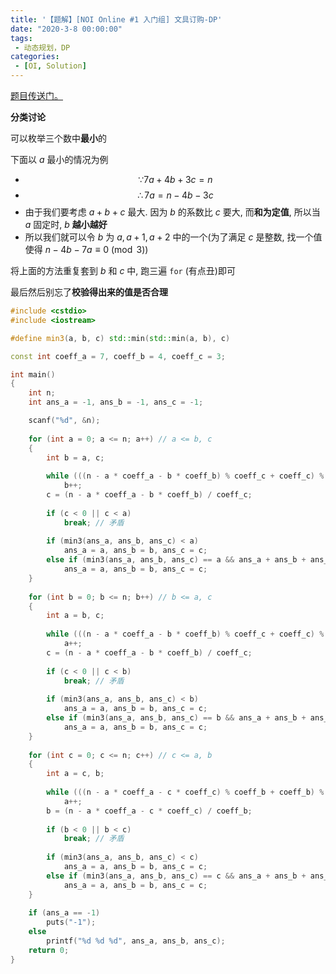 ```yaml
---
title: '【题解】[NOI Online #1 入门组] 文具订购-DP'
date: "2020-3-8 00:00:00"
tags:
 - 动态规划，DP
categories:
 - [OI, Solution]
---
```




[题目传送门。](https://www.luogu.com.cn/problem/P6188)

<!--more-->


**分类讨论**


可以枚举三个数中**最小**的


下面以 $a$ 最小的情况为例

* $$\because 7a+4b+3c=n$$
* $$\therefore 7a=n-4b-3c$$
* 由于我们要考虑 $a+b+c$ 最大. 因为 $b$ 的系数比 $c$ 要大, 而**和为定值**, 所以当 $a$ 固定时, $b$ **越小越好**
* 所以我们就可以令 $b$ 为 $a, a+1, a+2$ 中的一个(为了满足 $c$ 是整数, 找一个值使得 $n-4b-7a \equiv 0 \pmod {3}$)

将上面的方法重复套到 $b$ 和 $c$ 中, 跑三遍 `for` (有点丑)即可


最后然后别忘了**校验得出来的值是否合理**


```cpp Code
#include <cstdio>
#include <iostream>

#define min3(a, b, c) std::min(std::min(a, b), c)

const int coeff_a = 7, coeff_b = 4, coeff_c = 3;

int main()
{
    int n;
    int ans_a = -1, ans_b = -1, ans_c = -1;

    scanf("%d", &n);
    
    for (int a = 0; a <= n; a++) // a <= b, c
    {
        int b = a, c;
    
        while (((n - a * coeff_a - b * coeff_b) % coeff_c + coeff_c) % coeff_c != 0)
            b++;
        c = (n - a * coeff_a - b * coeff_b) / coeff_c;
    
        if (c < 0 || c < a)
            break; // 矛盾
    
        if (min3(ans_a, ans_b, ans_c) < a)
            ans_a = a, ans_b = b, ans_c = c;
        else if (min3(ans_a, ans_b, ans_c) == a && ans_a + ans_b + ans_c < a + b + c)
            ans_a = a, ans_b = b, ans_c = c;
    }
    
    for (int b = 0; b <= n; b++) // b <= a, c
    {
        int a = b, c;
    
        while (((n - a * coeff_a - b * coeff_b) % coeff_c + coeff_c) % coeff_c != 0)
            a++;
        c = (n - a * coeff_a - b * coeff_b) / coeff_c;
    
        if (c < 0 || c < b)
            break; // 矛盾
    
        if (min3(ans_a, ans_b, ans_c) < b)
            ans_a = a, ans_b = b, ans_c = c;
        else if (min3(ans_a, ans_b, ans_c) == b && ans_a + ans_b + ans_c < a + b + c)
            ans_a = a, ans_b = b, ans_c = c;
    }
    
    for (int c = 0; c <= n; c++) // c <= a, b
    {
        int a = c, b;
    
        while (((n - a * coeff_a - c * coeff_c) % coeff_b + coeff_b) % coeff_b != 0)
            a++;
        b = (n - a * coeff_a - c * coeff_c) / coeff_b;
    
        if (b < 0 || b < c)
            break; // 矛盾
    
        if (min3(ans_a, ans_b, ans_c) < c)
            ans_a = a, ans_b = b, ans_c = c;
        else if (min3(ans_a, ans_b, ans_c) == c && ans_a + ans_b + ans_c < a + b + c)
            ans_a = a, ans_b = b, ans_c = c;
    }
    
    if (ans_a == -1)
        puts("-1");
    else
        printf("%d %d %d", ans_a, ans_b, ans_c);
    return 0;
}
```